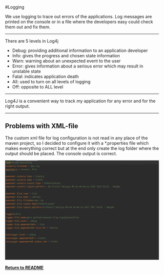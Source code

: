 #Logging 

We use logging to trace out errors of the applications. Log messages 
are printed on the console or in a file where the developers easy could check them out 
and fix them.

***

There are 5 levels in Log4j 
* Debug: providing additional information to an application developer
* Info: gives the progress and chosen state information
* Warn: warning about an unexpected event to the user
* Error: gives information about a serious error which may result in unstable state
* Fatal: indicates application death
* All: used to turn on all levels of logging
* Off: opposite to ALL level

***

Log4J is a convenient way to track my application for any error and for the right output.

***

## Problems with XML-file 
The custom xml file for log configuration is not read in any place of the maven project, 
so I decided to configure it with a *.properties file which makes everything correct but
at the end only create the log folder where the output should be placed. The console output 
is correct.

![log-problem](src/main/resources/images/ex5_problem.PNG)

[**Return to README**](README.md)